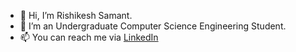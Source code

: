 - 👋 Hi, I’m Rishikesh Samant.
- 👀 I’m an Undergraduate Computer Science Engineering Student.
- 📫 You can reach me via [LinkedIn](https://www.linkedin.com/in/rishikeshsamant/)

